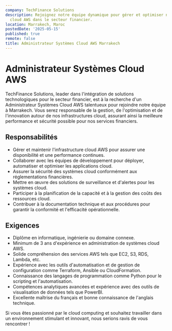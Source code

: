 ```yaml
---
company: TechFinance Solutions
description: Rejoignez notre équipe dynamique pour gérer et optimiser nos systèmes
  cloud AWS dans le secteur financier.
location: Marrakech, Maroc
postedDate: '2025-05-15'
published: true
remote: false
title: Administrateur Systèmes Cloud AWS Marrakech
---
```


# Administrateur Systèmes Cloud AWS

TechFinance Solutions, leader dans l'intégration de solutions technologiques pour le secteur financier, est à la recherche d'un Administrateur Systèmes Cloud AWS talentueux pour rejoindre notre équipe à Marrakech. Vous serez responsable de la gestion, de l'optimisation et de l'innovation autour de nos infrastructures cloud, assurant ainsi la meilleure performance et sécurité possible pour nos services financiers.

## Responsabilités

- Gérer et maintenir l'infrastructure cloud AWS pour assurer une disponibilité et une performance continues.
- Collaborer avec les équipes de développement pour déployer, automatiser et optimiser les applications cloud.
- Assurer la sécurité des systèmes cloud conformément aux réglementations financières.
- Mettre en œuvre des solutions de surveillance et d'alertes pour les systèmes cloud.
- Participer à la planification de la capacité et à la gestion des coûts des ressources cloud.
- Contribuer à la documentation technique et aux procédures pour garantir la conformité et l'efficacité opérationnelle.

## Exigences

- Diplôme en informatique, ingénierie ou domaine connexe.
- Minimum de 3 ans d'expérience en administration de systèmes cloud AWS.
- Solide compréhension des services AWS tels que EC2, S3, RDS, Lambda, etc.
- Expérience avec les outils d'automatisation et de gestion de configuration comme Terraform, Ansible ou CloudFormation.
- Connaissance des langages de programmation comme Python pour le scripting et l'automatisation.
- Compétences analytiques avancées et expérience avec des outils de visualisation de données tels que PowerBI.
- Excellente maîtrise du français et bonne connaissance de l'anglais technique.

Si vous êtes passionné par le cloud computing et souhaitez travailler dans un environnement stimulant et innovant, nous serions ravis de vous rencontrer !
